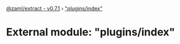 [@zaml/extract - v0.7.1](../README.md) › ["plugins/index"](_plugins_index_.md)

# External module: "plugins/index"


